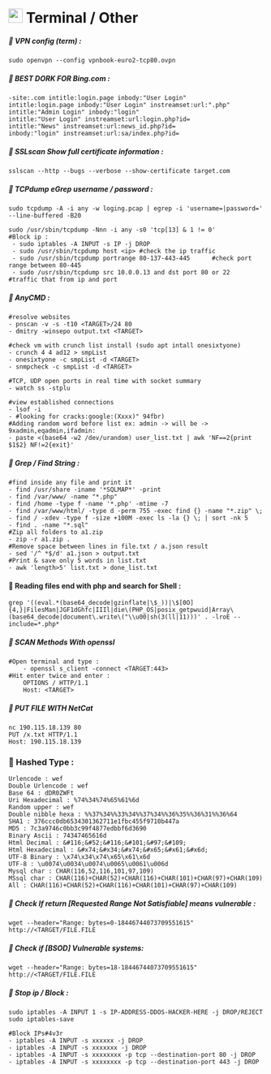 # <img width="28" src="http://0z3r00t3r.6te.net/img/folder.png"> Terminal / Other
##### &#x1F538;  VPN config (term) :
`sudo openvpn --config vpnbook-euro2-tcp80.ovpn`

##### &#x1F538;  BEST DORK FOR Bing.com : 
    -site:.com intitle:login.page inbody:"User Login"
    intitle:login.page inbody:"User Login" instreamset:url:".php"
    intitle:"Admin Login" inbody:"login"
    intitle:"User Login" instreamset:url:login.php?id=
    intitle:"News" instreamset:url:news_id.php?id=
    inbody:"login" instreamset:url:sa/index.php?id=
    
    
##### &#x1F538; SSLscan Show full certificate information : 
`sslscan --http --bugs --verbose --show-certificate target.com`
    
##### &#x1F538; TCPdump eGrep username / password : 
`sudo tcpdump -A -i any -w loging.pcap | egrep -i 'username=|password=' --line-buffered -B20`

    sudo /usr/sbin/tcpdump -Nnn -i any -s0 'tcp[13] & 1 != 0'
    #Block ip : 
     - sudo iptables -A INPUT -s IP -j DROP
     - sudo /usr/sbin/tcpdump host <ip>	#check the ip traffic
     - sudo /usr/sbin/tcpdump portrange 80-137-443-445		#check port range between 80-445
     - sudo /usr/sbin/tcpdump src 10.0.0.13 and dst port 80 or 22	#traffic that from ip and port 
    

##### &#x1F538; AnyCMD : 
    #resolve websites
    - pnscan -v -s -t10 <TARGET>/24 80
    - dmitry -winsepo output.txt <TARGET>
    
    #check vm with crunch list install (sudo apt intall onesixtyone)
    - crunch 4 4 ad12 > smpList
    - onesixtyone -c smpList -d <TARGET>
    - snmpcheck -c smpList -d <TARGET>
    
    #TCP, UDP open ports in real time with socket summary
    - watch ss -stplu
    
    #view established connections
    - lsof -i
    - #looking for cracks:google:(Xxxx)" 94fbr)
    #Adding random word before list ex: admin -> will be -> 9xadmin,eqadmin,ifadmin:
    - paste <(base64 -w2 /dev/urandom) user_list.txt | awk 'NF==2{print $1$2} NF!=2{exit}'
    
##### &#x1F538; Grep / Find String : 
    #find inside any file and print it 
    - find /usr/share -iname '*SQLMAP*' -print
    - find /var/www/ -name "*.php"
    - find /home -type f -name '*.php' -mtime -7
    - find /var/www/html/ -type d -perm 755 -exec find {} -name "*.zip" \;
    - find / -xdev -type f -size +100M -exec ls -la {} \; | sort -nk 5
    - find . -name "*.sql"
    #Zip all folders to a1.zip
    - zip -r a1.zip .
    #Remove space between lines in file.txt / a.json result
    - sed '/^ *$/d' a1.json > output.txt
    #Print & save only 5 words in list.txt
    - awk 'length>5' list.txt > done_list.txt
    
#### &#x1F538; Reading files end with php and search for Shell :
    grep '((eval.*(base64_decode|gzinflate|\$_))|\$[0O]{4,}|FilesMan|JGF1dGhfc|IIIl|die\(PHP_OS|posix_getpwuid|Array\(base64_decode|document\.write\("\\u00|sh(3(ll|11)))' . -lroE --include=*.php*

##### &#x1F538; SCAN Methods With openssl
    #Open terminal and type : 
        - openssl s_client -connect <TARGET:443>
    #Hit enter twice and enter :    
        OPTIONS / HTTP/1.1
        Host: <TARGET>

##### &#x1F538; PUT FILE WITH NetCat
    nc 190.115.18.139 80
    PUT /x.txt HTTP/1.1
    Host: 190.115.18.139



### &#x1F538; Hashed Type : 
    Urlencode : wef
    Double Urlencode : wef
    Base 64 : dDR0ZWFt
    Uri Hexadecimal : %74%34%74%65%61%6d
    Random upper : wef
    Double nibble hexa : %%37%34%%33%34%%37%34%%36%35%%36%31%%36%64
    SHA1 : 376ccc0db6534301362711e1fbc455f9710b447a
    MD5 : 7c3a9746c0bb3c99f4877edbbf6d3690
    Binary Ascii : 74347465616d
    Html Decimal : &#116;&#52;&#116;&#101;&#97;&#109;
    Html Hexadecimal : &#x74;&#x34;&#x74;&#x65;&#x61;&#x6d;
    UTF-8 Binary : \x74\x34\x74\x65\x61\x6d
    UTF-8 : \u0074\u0034\u0074\u0065\u0061\u006d
    Mysql char : CHAR(116,52,116,101,97,109)
    MSsql char : CHAR(116)+CHAR(52)+CHAR(116)+CHAR(101)+CHAR(97)+CHAR(109)
    All : CHAR(116)+CHAR(52)+CHAR(116)+CHAR(101)+CHAR(97)+CHAR(109)


##### &#x1F538; Check If return [Requested Range Not Satisfiable] means vulnerable :
    wget --header="Range: bytes=0-18446744073709551615" http://<TARGET/FILE.FILE
##### &#x1F538; Check if [BSOD] Vulnerable systems:
    wget --header="Range: bytes=18-18446744073709551615" http://<TARGET/FILE.FILE
##### &#x1F538; Stop ip / Block :
    sudo iptables -A INPUT 1 -s IP-ADDRESS-DDOS-HACKER-HERE -j DROP/REJECT
    sudo iptables-save 
   
    #Block IPs#4v3r
    - iptables -A INPUT -s xxxxxx -j DROP
    - iptables -A INPUT -s xxxxxxx -j DROP
    - iptables -A INPUT -s xxxxxxxx -p tcp --destination-port 80 -j DROP
    - iptables -A INPUT -s xxxxxxxx -p tcp --destination-port 443 -j DROP
